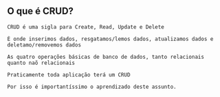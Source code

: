 ## O que é CRUD?

```
CRUD é uma sigla para Create, Read, Update e Delete
```

```
É onde inserimos dados, resgatamos/lemos dados, atualizamos dados e deletamo/removemos dados
```

```
As quatro operações básicas de banco de dados, tanto relacionais quanto naõ relacionais
```

```
Praticamente toda aplicação terá um CRUD
```

```
Por isso é importantíssimo o aprendizado deste assunto.
```
